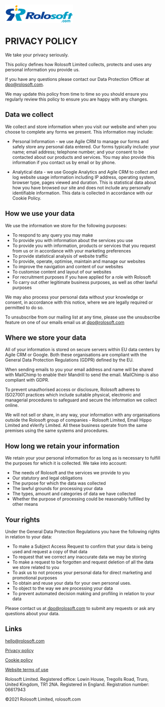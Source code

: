 ![Rolosoft](/assets/images/logo.png)

# PRIVACY POLICY

We take your privacy seriously.

This policy defines how Rolosoft Limited collects, protects and uses any personal information you provide us.

If you have any questions please contact our Data Protection Officer at dpo@rolosoft.com.

We may update this policy from time to time so you should ensure you regularly review this policy to ensure you are happy with any changes.


## Data we collect
We collect and store information when you visit our website and when you choose to complete any forms we present.
This information may include:
* Personal Information - we use Agile CRM to manage our forms and safely store any personal data entered. Our forms typically include: your name; email address; telephone number; and your consent to be contacted about our products and services. You may also provide this information if you contact us by email or by phone.

* Analytical data - we use Google Analytics and Agile CRM to collect and log website usage information including IP address, operating system, browser type, pages viewed and duration. This is statistical data about how you have browsed our site and does not include any personally identifiable information. This data is collected in accordance with our Cookie Policy.

## How we use your data
We use the information we store for the following purposes:
* To respond to any query you may make
* To provide you with information about the services you use
* To provide you with information, products or services that you request from us or in accordance with your marketing preferences
* To provide statistical analysis of website traffic
* To provide, operate, optimise, maintain and manage our websites
* To improve the navigation and content of our websites
* To customise content and layout of our websites
* For recruitment purposes if you have applied for a role with Rolosoft
* To carry out other legitimate business purposes, as well as other lawful purposes

We may also process your personal data without your knowledge or consent, in accordance with this notice, where we are legally required or permitted to do so.

To unsubscribe from our mailing list at any time, please use the unsubscribe feature on one of our emails email us at dpo@rolosoft.com

## Where we store your data
All of your information is stored on secure servers within EU data centers by Agile CRM or Google. Both these organisations are compliant with the General Data Protection Regulations (GDPR) defined by the EU.

When sending emails to you your email address and name will be shared with MailChimp to enable their Mandrill to send the email. MailChimp is also compliant with GDPR.

To prevent unauthorised access or disclosure, Rolosoft adheres to ISO27001 practices which include suitable physical, electronic and managerial procedures to safeguard and secure the information we collect online.

We will not sell or share, in any way, your information with any organisations outside the Rolosoft group of companies - Rolosoft Limited, Email Hippo Limited and eVerify Limited. All these business operate from the same premises using the same systems and procedures.

## How long we retain your information
We retain your your personal information for as long as is necessary to fulfill the purposes for which it is collected.  We take into account:
* The needs of Rolosoft and the services we provide to you
* Our statutory and legal obligations
* The purpose for which the data was collected
* The lawful grounds for processing your data
* The types, amount and categories of data we have collected
* Whether the purpose of processing could be reasonably fulfilled by other means

## Your rights
Under the General Data Protection Regulations you have the following rights in relation to your data:
* To make a Subject Access Request to confirm that your data is being used and request a copy of that data
* To request that we correct any inaccurate data we may be storing
* To make a request to be forgotten and  request deletion of all the data we store related to you
* To ask us to not process your personal data for direct marketing and promotional purposes
* To obtain and reuse your data for your own personal uses. 
* To object to the way we are processing your data
* To prevent automated decision making and profiling in relation to your data
 
Please contact us at dpo@rolosoft.com to submit any requests or ask any questions about your data.

## Links
[hello@rolosoft.com](mailto:hello@rolosoft.com)

[Privacy policy](privacy-policy.md)

[Cookie policy](cookie-policy.md)

[Website terms of use](website-tou.md)


Rolosoft Limited. Registered office: Lowin House, Tregolls Road, Truro, United Kingdom, TR1 2NA.
Registered in England. Registration number: 06617943


&#169;2021 Rolosoft Limited, rolosoft.com

